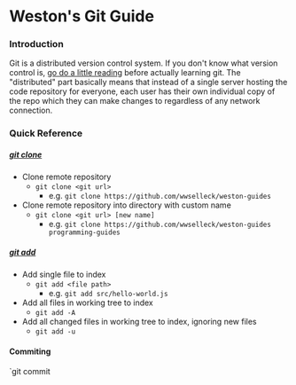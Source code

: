 # Weston's Git Guide

### Introduction
Git is a distributed version control system. If you don't know what version control is, [go do a little reading](https://git-scm.com/book/en/v2/Getting-Started-About-Version-Control) before actually learning git. The "distributed" part basically means that instead of a single server hosting the code repository for everyone, each user has their own individual copy of the repo which they can make changes to regardless of any network connection. 

### Quick Reference
##### [git clone](http://git-scm.com/docs/git-clone)
+ Clone remote repository
  + `git clone <git url>`
    + e.g. `git clone https://github.com/wwselleck/weston-guides`
+ Clone remote repository into directory with custom name
  + `git clone <git url> [new name]` 
    + e.g. `git clone https://github.com/wwselleck/weston-guides programming-guides`

##### [git add](http://git-scm.com/docs/git-add)
+ Add single file to index
  + `git add <file path>`
    + e.g. `git add src/hello-world.js`
+ Add all files in working tree to index
  + `git add -A`
+ Add all changed files in working tree to index, ignoring new files
  + `git add -u`


#### Commiting
`git commit 

